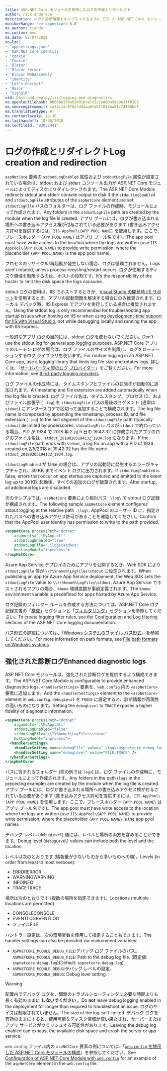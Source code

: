```yaml
---
title: ASP.NET Core モジュールを使用したログの作成とリダイレクト
author: rick-anderson
description: ログと診断情報をキャプチャするように IIS と ASP.NET Core モジュールを構成します。
monikerRange: '>= aspnetcore-5.0'
ms.author: riande
ms.custom: mvc
ms.date: 02/07/2020
no-loc:
- 'appsettings.json'
- 'ASP.NET Core Identity'
- 'cookie'
- 'Cookie'
- 'Blazor'
- 'Blazor Server'
- 'Blazor WebAssembly'
- 'Identity'
- "Let's Encrypt"
- 'Razor'
- 'SignalR'
uid: host-and-deploy/iis/logging-and-diagnostics
ms.openlocfilehash: b866be130a93491bce7c5c7e08045de961ff91b2
ms.sourcegitcommit: ca34c1ac578e7d3daa0febf1810ba5fc74f60bbf
ms.translationtype: HT
ms.contentlocale: ja-JP
ms.lasthandoff: 10/30/2020
ms.locfileid: "93057441"
---
```

# <a name="log-creation-and-redirection"></a><span data-ttu-id="d8b4b-103">ログの作成とリダイレクト</span><span class="sxs-lookup"><span data-stu-id="d8b4b-103">Log creation and redirection</span></span>

<span data-ttu-id="d8b4b-104">`aspNetCore` 要素の `stdoutLogEnabled` 属性および `stdoutLogFile` 属性が設定されている場合は、stdout および stderr コンソール出力が ASP.NET Core モジュールによってディスクにリダイレクトされます。</span><span class="sxs-lookup"><span data-stu-id="d8b4b-104">The ASP.NET Core Module redirects stdout and stderr console output to disk if the `stdoutLogEnabled` and `stdoutLogFile` attributes of the `aspNetCore` element are set.</span></span> <span data-ttu-id="d8b4b-105">`stdoutLogFile` パスのフォルダーは、ログ ファイルの作成時、モジュールによって作成されます。</span><span class="sxs-lookup"><span data-stu-id="d8b4b-105">Any folders in the `stdoutLogFile` path are created by the module when the log file is created.</span></span> <span data-ttu-id="d8b4b-106">アプリ プールには、ログが書き込まれる場所への書き込みアクセス権が付与されている必要があります (書き込みアクセス許可を提供するには、`IIS AppPool\{APP POOL NAME}` を使用します。ここで、プレースホルダー `{APP POOL NAME}` はアプリ プール名です)。</span><span class="sxs-lookup"><span data-stu-id="d8b4b-106">The app pool must have write access to the location where the logs are written (use `IIS AppPool\{APP POOL NAME}` to provide write permission, where the placeholder `{APP POOL NAME}` is the app pool name).</span></span>

<span data-ttu-id="d8b4b-107">プロセスのリサイクル/再起動が発生しない場合、ログは循環されません。</span><span class="sxs-lookup"><span data-stu-id="d8b4b-107">Logs aren't rotated, unless process recycling/restart occurs.</span></span> <span data-ttu-id="d8b4b-108">ログが使用するディスク領域を制限するのは、ホストの役割です。</span><span class="sxs-lookup"><span data-stu-id="d8b4b-108">It's the responsibility of the hoster to limit the disk space the logs consume.</span></span>

<span data-ttu-id="d8b4b-109">stdout ログの使用は、IIS でホストするときか、[Visual Studio の開発時 IIS サポート](xref:host-and-deploy/iis/development-time-iis-support)を使用するとき、アプリの起動問題を解決する場合にのみ推奨されます。ローカル デバッグ時、IIS Express でアプリを実行している場合は推奨されません。</span><span class="sxs-lookup"><span data-stu-id="d8b4b-109">Using the stdout log is only recommended for troubleshooting app startup issues when hosting on IIS or when using [development-time support for IIS with Visual Studio](xref:host-and-deploy/iis/development-time-iis-support), not while debugging locally and running the app with IIS Express.</span></span>

<span data-ttu-id="d8b4b-110">一般的なアプリ ログの目的には、stdout ログを使わないでください。</span><span class="sxs-lookup"><span data-stu-id="d8b4b-110">Don't use the stdout log for general app logging purposes.</span></span> <span data-ttu-id="d8b4b-111">ASP.NET Core アプリでのルーチン ログの場合は、ログ ファイルのサイズを制限し、ログをローテーションするログ ライブラリを使います。</span><span class="sxs-lookup"><span data-stu-id="d8b4b-111">For routine logging in an ASP.NET Core app, use a logging library that limits log file size and rotates logs.</span></span> <span data-ttu-id="d8b4b-112">詳しくは、「[サードパーティ製のログ プロバイダー](xref:fundamentals/logging/index#third-party-logging-providers)」をご覧ください。</span><span class="sxs-lookup"><span data-stu-id="d8b4b-112">For more information, see [third-party logging providers](xref:fundamentals/logging/index#third-party-logging-providers).</span></span>

<span data-ttu-id="d8b4b-113">ログ ファイルの作成時には、タイムスタンプとファイルの拡張子が自動的に追加されます。</span><span class="sxs-lookup"><span data-stu-id="d8b4b-113">A timestamp and file extension are added automatically when the log file is created.</span></span> <span data-ttu-id="d8b4b-114">ログ ファイル名は、タイムスタンプ、プロセス ID、およびファイル拡張子 ( `.log`) を `stdoutLogFile` パスの最後のセグメント (通常は `stdout`) にアンダースコアで区切って追加することで構成されます。</span><span class="sxs-lookup"><span data-stu-id="d8b4b-114">The log file name is composed by appending the timestamp, process ID, and file extension (`.log`) to the last segment of the `stdoutLogFile` path (typically `stdout`) delimited by underscores.</span></span> <span data-ttu-id="d8b4b-115">`stdoutLogFile` パスが `stdout` で終わっている場合、PID が 1934 で 2018 年 2 月 5 日の 19:42:32 に作成されたアプリのログのファイル名は、`stdout_20180205194132_1934.log` になります。</span><span class="sxs-lookup"><span data-stu-id="d8b4b-115">If the `stdoutLogFile` path ends with `stdout`, a log for an app with a PID of 1934 created on 2/5/2018 at 19:42:32 has the file name `stdout_20180205194132_1934.log`.</span></span>

<span data-ttu-id="d8b4b-116">`stdoutLogEnabled` が false の場合は、アプリの起動時に発生するエラーがキャプチャされ、30 KB までイベント ログに出力されます。</span><span class="sxs-lookup"><span data-stu-id="d8b4b-116">If `stdoutLogEnabled` is false, errors that occur on app startup are captured and emitted to the event log up to 30 KB.</span></span> <span data-ttu-id="d8b4b-117">起動後、すべての追加のログが破棄されます。</span><span class="sxs-lookup"><span data-stu-id="d8b4b-117">After startup, all additional logs are discarded.</span></span>

<span data-ttu-id="d8b4b-118">次のサンプルでは、`aspNetCore` 要素により相対パス `.\log\` で stdout ログ記録が構成されます。</span><span class="sxs-lookup"><span data-stu-id="d8b4b-118">The following sample `aspNetCore` element configures stdout logging at the relative path `.\log\`.</span></span> <span data-ttu-id="d8b4b-119">AppPool のユーザー ID に、指定されたパスへの書き込みアクセス許可があることを確認してください。</span><span class="sxs-lookup"><span data-stu-id="d8b4b-119">Confirm that the AppPool user identity has permission to write to the path provided.</span></span>

```xml
<aspNetCore processPath="dotnet"
    arguments=".\MyApp.dll"
    stdoutLogEnabled="true"
    stdoutLogFile=".\logs\stdout"
    hostingModel="inprocess">
</aspNetCore>
```

<span data-ttu-id="d8b4b-120">Azure App Service デプロイのためにアプリを公開するとき、Web SDK により `stdoutLogFile` 値が `\\?\%home%\LogFiles\stdout` に設定されます。</span><span class="sxs-lookup"><span data-stu-id="d8b4b-120">When publishing an app for Azure App Service deployment, the Web SDK sets the `stdoutLogFile` value to `\\?\%home%\LogFiles\stdout`.</span></span> <span data-ttu-id="d8b4b-121">Azure App Service でホストされるアプリの場合、`%home` 環境変数が事前定義されます。</span><span class="sxs-lookup"><span data-stu-id="d8b4b-121">The `%home` environment variable is predefined for apps hosted by Azure App Service.</span></span>

<span data-ttu-id="d8b4b-122">ログ記録のフィルター ルールを作成する方法については、ASP.NET Core ログ記録文書の「[構成](xref:fundamentals/logging/index#log-filtering)」セクションと「[フィルタリング](xref:fundamentals/logging/index#log-filtering)」セクションを参照してください。</span><span class="sxs-lookup"><span data-stu-id="d8b4b-122">To create logging filter rules, see the [Configuration](xref:fundamentals/logging/index#log-filtering) and [Log filtering](xref:fundamentals/logging/index#log-filtering) sections of the ASP.NET Core logging documentation.</span></span>

<span data-ttu-id="d8b4b-123">パス形式の詳細については、「[Windows システムのファイル パス形式](/dotnet/standard/io/file-path-formats)」を参照してください。</span><span class="sxs-lookup"><span data-stu-id="d8b4b-123">For more information on path formats, see [File path formats on Windows systems](/dotnet/standard/io/file-path-formats).</span></span>

## <a name="enhanced-diagnostic-logs"></a><span data-ttu-id="d8b4b-124">強化された診断ログ</span><span class="sxs-lookup"><span data-stu-id="d8b4b-124">Enhanced diagnostic logs</span></span>

<span data-ttu-id="d8b4b-125">ASP.NET Core モジュールは、強化された診断ログを提供するよう構成できます。</span><span class="sxs-lookup"><span data-stu-id="d8b4b-125">The ASP.NET Core Module is configurable to provide enhanced diagnostics logs.</span></span> <span data-ttu-id="d8b4b-126">`<handlerSettings>` 要素を、`web.config` 内の `<aspNetCore>` 要素に追加します。</span><span class="sxs-lookup"><span data-stu-id="d8b4b-126">Add the `<handlerSettings>` element to the `<aspNetCore>` element in `web.config`.</span></span> <span data-ttu-id="d8b4b-127">`debugLevel` を `TRACE` に設定すると、診断情報が再現性の高いものになります。</span><span class="sxs-lookup"><span data-stu-id="d8b4b-127">Setting the `debugLevel` to `TRACE` exposes a higher fidelity of diagnostic information:</span></span>

```xml
<aspNetCore processPath="dotnet"
    arguments=".\MyApp.dll"
    stdoutLogEnabled="false"
    stdoutLogFile="\\?\%home%\LogFiles\stdout"
    hostingModel="inprocess">
  <handlerSettings>
    <handlerSetting name="debugFile" value=".\logs\aspnetcore-debug.log" />
    <handlerSetting name="debugLevel" value="FILE,TRACE" />
  </handlerSettings>
</aspNetCore>
```

<span data-ttu-id="d8b4b-128">パスに含まれるフォルダー (前の例では `logs`) は、ログ ファイルの作成時に、モジュールによって作成されます。</span><span class="sxs-lookup"><span data-stu-id="d8b4b-128">Any folders in the path (`logs` in the preceding example) are created by the module when the log file is created.</span></span> <span data-ttu-id="d8b4b-129">アプリ プールには、ログが書き込まれる場所への書き込みアクセス権が付与されている必要があります (書き込みアクセス許可を提供するには、`IIS AppPool\{APP POOL NAME}` を使用します。ここで、プレースホルダー `{APP POOL NAME}` はアプリ プール名です)。</span><span class="sxs-lookup"><span data-stu-id="d8b4b-129">The app pool must have write access to the location where the logs are written (use `IIS AppPool\{APP POOL NAME}` to provide write permission, where the placeholder `{APP POOL NAME}` is the app pool name).</span></span>

<span data-ttu-id="d8b4b-130">デバッグ レベル (`debugLevel`) 値には、レベルと場所の両方を含めることができます。</span><span class="sxs-lookup"><span data-stu-id="d8b4b-130">Debug level (`debugLevel`) values can include both the level and the location.</span></span>

<span data-ttu-id="d8b4b-131">レベルは次のとおりです (情報量が少ないものから多いものへの順)。</span><span class="sxs-lookup"><span data-stu-id="d8b4b-131">Levels (in order from least to most verbose):</span></span>

* <span data-ttu-id="d8b4b-132">ERROR</span><span class="sxs-lookup"><span data-stu-id="d8b4b-132">ERROR</span></span>
* <span data-ttu-id="d8b4b-133">WARNING</span><span class="sxs-lookup"><span data-stu-id="d8b4b-133">WARNING</span></span>
* <span data-ttu-id="d8b4b-134">INFO</span><span class="sxs-lookup"><span data-stu-id="d8b4b-134">INFO</span></span>
* <span data-ttu-id="d8b4b-135">TRACE</span><span class="sxs-lookup"><span data-stu-id="d8b4b-135">TRACE</span></span>

<span data-ttu-id="d8b4b-136">場所は次のとおりです (複数の場所を指定できます)。</span><span class="sxs-lookup"><span data-stu-id="d8b4b-136">Locations (multiple locations are permitted):</span></span>

* <span data-ttu-id="d8b4b-137">CONSOLE</span><span class="sxs-lookup"><span data-stu-id="d8b4b-137">CONSOLE</span></span>
* <span data-ttu-id="d8b4b-138">EVENTLOG</span><span class="sxs-lookup"><span data-stu-id="d8b4b-138">EVENTLOG</span></span>
* <span data-ttu-id="d8b4b-139">ファイル</span><span class="sxs-lookup"><span data-stu-id="d8b4b-139">FILE</span></span>

<span data-ttu-id="d8b4b-140">ハンドラー設定は、次の環境変数を使用して指定することもできます。</span><span class="sxs-lookup"><span data-stu-id="d8b4b-140">The handler settings can also be provided via environment variables:</span></span>

* <span data-ttu-id="d8b4b-141">`ASPNETCORE_MODULE_DEBUG_FILE`:デバッグ ログ ファイルのパス。</span><span class="sxs-lookup"><span data-stu-id="d8b4b-141">`ASPNETCORE_MODULE_DEBUG_FILE`: Path to the debug log file.</span></span> <span data-ttu-id="d8b4b-142">(既定値: `aspnetcore-debug.log`)</span><span class="sxs-lookup"><span data-stu-id="d8b4b-142">(Default: `aspnetcore-debug.log`)</span></span>
* <span data-ttu-id="d8b4b-143">`ASPNETCORE_MODULE_DEBUG`:デバッグ レベルの設定。</span><span class="sxs-lookup"><span data-stu-id="d8b4b-143">`ASPNETCORE_MODULE_DEBUG`: Debug level setting.</span></span>

> [!WARNING]
> <span data-ttu-id="d8b4b-144">配置内でデバッグ ログを、問題のトラブルシューティングに必要な時間よりも長く有効のままに **しないでください** 。</span><span class="sxs-lookup"><span data-stu-id="d8b4b-144">Do **not** leave debug logging enabled in the deployment for longer than required to troubleshoot an issue.</span></span> <span data-ttu-id="d8b4b-145">ログのサイズは制限されていません。</span><span class="sxs-lookup"><span data-stu-id="d8b4b-145">The size of the log isn't limited.</span></span> <span data-ttu-id="d8b4b-146">デバッグ ログを有効のままにすると、使用可能なディスク領域が使い果たされ、サーバーまたはアプリ サービスがクラッシュする可能性があります。</span><span class="sxs-lookup"><span data-stu-id="d8b4b-146">Leaving the debug log enabled can exhaust the available disk space and crash the server or app service.</span></span>

<span data-ttu-id="d8b4b-147">`web.config` ファイル内の `aspNetCore` 要素の例については、「[`web.config` を使用した ASP.NET Core モジュールの構成](xref:host-and-deploy/iis/web-config#configuration-of-aspnet-core-module-with-webconfig)」を参照してください。</span><span class="sxs-lookup"><span data-stu-id="d8b4b-147">See [Configuration of ASP.NET Core Module with `web.config`](xref:host-and-deploy/iis/web-config#configuration-of-aspnet-core-module-with-webconfig) for an example of the `aspNetCore` element in the `web.config` file.</span></span>
